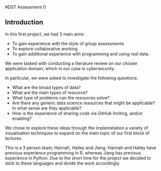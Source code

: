 #DST Assessment 0

## Introduction

In this first project, we had 3 main aims:

* To gain experience with the style of group assessments
* To explore collaborative working
* To gain additional experience with programming and using real data.

We were tasked with conducting a literature review on our chosen application domain, which in our case is cybersecurity.

In particular, we were asked to investigate the following questions:

* What are the broad types of data?
* What are the main types of resource?
* What type of problems can the resources solve?
* Are there any generic data science resources that might be applicable? In what sense are they applicable?
* How is the experience of sharing code via GitHub limiting, and/or enabling?

We chose to explore these ideas through the implemetation a variety of visualisation techniques to expand on the main topic of our first block of lectures. 

This is a 3 person team; Hannah, Hailey and Jiang. Hannah and Hailey have previous experience programming in R, whereas Jiang has previous experience in Python. Due to the short time for the project we decided to stick to these languages and divide the work accordingly.


